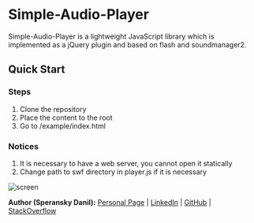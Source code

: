 # Simple-Audio-Player

Simple-Audio-Player is a lightweight JavaScript library which is implemented as a jQuery plugin and based on flash and soundmanager2.

## Quick Start

### Steps

1. Clone the repository
2. Place the content to the root
3. Go to /example/index.html

### Notices

1. It is necessary to have a web server, you cannot open it statically
2. Change path to swf directory in player.js if it is necessary

![screen](https://raw.github.com/speranskydanil/Simple-Audio-Player/master/screen.png)

**Author (Speransky Danil):**
[Personal Page](http://dsperansky.info) |
[LinkedIn](http://ru.linkedin.com/in/speranskydanil/en) |
[GitHub](https://github.com/speranskydanil?tab=repositories) |
[StackOverflow](http://stackoverflow.com/users/1550807/speransky-danil)
